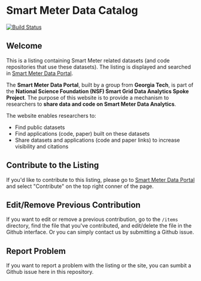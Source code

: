 # Smart Meter Data Catalog

[![Build Status](https://travis-ci.org/ami-solution/smart-meter-data-catalog.svg?branch=master)](https://travis-ci.org/ami-solution/smart-meter-data-catalog)

## Welcome

This is a listing containing Smart Meter related datasets (and code repositories that use these datasets). The listing is displayed and searched in [Smart Meter Data Portal](https://ami-solution.github.io/smart-meter-data-portal/).

The **Smart Meter Data Portal**, built by a group from **Georgia Tech**, is part of the **National Science Foundation (NSF) Smart Grid Data Analytics Spoke Project**. The purpose of this website is to provide a mechanism to researchers to **share data and code on Smart Meter Data Analytics**.

The website enables researchers to:
- Find public datasets
- Find applications (code, paper) built on these datasets
- Share datasets and applications (code and paper links) to increase visibility and citations

## Contribute to the Listing

If you'd like to contribute to this listing, please go to [Smart Meter Data Portal](https://ami-solution.github.io/smart-meter-data-portal/) and select "Contribute" on the top right conner of the page.

## Edit/Remove Previous Contribution

If you want to edit or remove a previous contribution, go to the `/items` directory, find the file that you've contributed, and edit/delete the file in the Github interface. Or you can simply contact us by submitting a Github issue.

## Report Problem

If you want to report a problem with the listing or the site, you can sumbit a Github issue here in this repository.